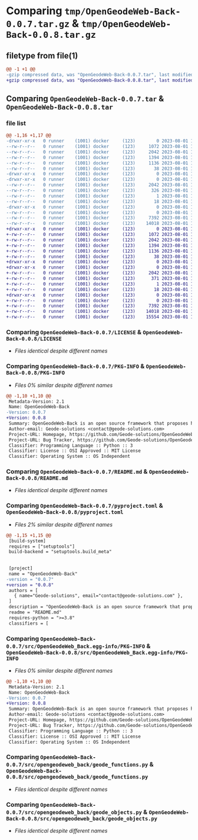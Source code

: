 # Comparing `tmp/OpenGeodeWeb-Back-0.0.7.tar.gz` & `tmp/OpenGeodeWeb-Back-0.0.8.tar.gz`

## filetype from file(1)

```diff
@@ -1 +1 @@
-gzip compressed data, was "OpenGeodeWeb-Back-0.0.7.tar", last modified: Tue Aug  1 12:27:58 2023, max compression
+gzip compressed data, was "OpenGeodeWeb-Back-0.0.8.tar", last modified: Tue Aug  1 12:56:59 2023, max compression
```

## Comparing `OpenGeodeWeb-Back-0.0.7.tar` & `OpenGeodeWeb-Back-0.0.8.tar`

### file list

```diff
@@ -1,16 +1,17 @@
-drwxr-xr-x   0 runner    (1001) docker     (123)        0 2023-08-01 12:27:58.537651 OpenGeodeWeb-Back-0.0.7/
--rw-r--r--   0 runner    (1001) docker     (123)     1072 2023-08-01 12:27:49.000000 OpenGeodeWeb-Back-0.0.7/LICENSE
--rw-r--r--   0 runner    (1001) docker     (123)     2042 2023-08-01 12:27:58.537651 OpenGeodeWeb-Back-0.0.7/PKG-INFO
--rw-r--r--   0 runner    (1001) docker     (123)     1394 2023-08-01 12:27:49.000000 OpenGeodeWeb-Back-0.0.7/README.md
--rw-r--r--   0 runner    (1001) docker     (123)     1136 2023-08-01 12:27:49.000000 OpenGeodeWeb-Back-0.0.7/pyproject.toml
--rw-r--r--   0 runner    (1001) docker     (123)       38 2023-08-01 12:27:58.537651 OpenGeodeWeb-Back-0.0.7/setup.cfg
-drwxr-xr-x   0 runner    (1001) docker     (123)        0 2023-08-01 12:27:58.533650 OpenGeodeWeb-Back-0.0.7/src/
-drwxr-xr-x   0 runner    (1001) docker     (123)        0 2023-08-01 12:27:58.537651 OpenGeodeWeb-Back-0.0.7/src/OpenGeodeWeb_Back.egg-info/
--rw-r--r--   0 runner    (1001) docker     (123)     2042 2023-08-01 12:27:58.000000 OpenGeodeWeb-Back-0.0.7/src/OpenGeodeWeb_Back.egg-info/PKG-INFO
--rw-r--r--   0 runner    (1001) docker     (123)      326 2023-08-01 12:27:58.000000 OpenGeodeWeb-Back-0.0.7/src/OpenGeodeWeb_Back.egg-info/SOURCES.txt
--rw-r--r--   0 runner    (1001) docker     (123)        1 2023-08-01 12:27:58.000000 OpenGeodeWeb-Back-0.0.7/src/OpenGeodeWeb_Back.egg-info/dependency_links.txt
--rw-r--r--   0 runner    (1001) docker     (123)       18 2023-08-01 12:27:58.000000 OpenGeodeWeb-Back-0.0.7/src/OpenGeodeWeb_Back.egg-info/top_level.txt
-drwxr-xr-x   0 runner    (1001) docker     (123)        0 2023-08-01 12:27:58.537651 OpenGeodeWeb-Back-0.0.7/src/opengeodeweb_back/
--rw-r--r--   0 runner    (1001) docker     (123)        0 2023-08-01 12:27:49.000000 OpenGeodeWeb-Back-0.0.7/src/opengeodeweb_back/__init__.py
--rw-r--r--   0 runner    (1001) docker     (123)     7392 2023-08-01 12:27:49.000000 OpenGeodeWeb-Back-0.0.7/src/opengeodeweb_back/geode_functions.py
--rw-r--r--   0 runner    (1001) docker     (123)    14018 2023-08-01 12:27:49.000000 OpenGeodeWeb-Back-0.0.7/src/opengeodeweb_back/geode_objects.py
+drwxr-xr-x   0 runner    (1001) docker     (123)        0 2023-08-01 12:56:59.161331 OpenGeodeWeb-Back-0.0.8/
+-rw-r--r--   0 runner    (1001) docker     (123)     1072 2023-08-01 12:56:48.000000 OpenGeodeWeb-Back-0.0.8/LICENSE
+-rw-r--r--   0 runner    (1001) docker     (123)     2042 2023-08-01 12:56:59.161331 OpenGeodeWeb-Back-0.0.8/PKG-INFO
+-rw-r--r--   0 runner    (1001) docker     (123)     1394 2023-08-01 12:56:48.000000 OpenGeodeWeb-Back-0.0.8/README.md
+-rw-r--r--   0 runner    (1001) docker     (123)     1136 2023-08-01 12:56:48.000000 OpenGeodeWeb-Back-0.0.8/pyproject.toml
+-rw-r--r--   0 runner    (1001) docker     (123)       38 2023-08-01 12:56:59.161331 OpenGeodeWeb-Back-0.0.8/setup.cfg
+drwxr-xr-x   0 runner    (1001) docker     (123)        0 2023-08-01 12:56:59.157331 OpenGeodeWeb-Back-0.0.8/src/
+drwxr-xr-x   0 runner    (1001) docker     (123)        0 2023-08-01 12:56:59.161331 OpenGeodeWeb-Back-0.0.8/src/OpenGeodeWeb_Back.egg-info/
+-rw-r--r--   0 runner    (1001) docker     (123)     2042 2023-08-01 12:56:59.000000 OpenGeodeWeb-Back-0.0.8/src/OpenGeodeWeb_Back.egg-info/PKG-INFO
+-rw-r--r--   0 runner    (1001) docker     (123)      371 2023-08-01 12:56:59.000000 OpenGeodeWeb-Back-0.0.8/src/OpenGeodeWeb_Back.egg-info/SOURCES.txt
+-rw-r--r--   0 runner    (1001) docker     (123)        1 2023-08-01 12:56:59.000000 OpenGeodeWeb-Back-0.0.8/src/OpenGeodeWeb_Back.egg-info/dependency_links.txt
+-rw-r--r--   0 runner    (1001) docker     (123)       18 2023-08-01 12:56:59.000000 OpenGeodeWeb-Back-0.0.8/src/OpenGeodeWeb_Back.egg-info/top_level.txt
+drwxr-xr-x   0 runner    (1001) docker     (123)        0 2023-08-01 12:56:59.161331 OpenGeodeWeb-Back-0.0.8/src/opengeodeweb_back/
+-rw-r--r--   0 runner    (1001) docker     (123)        0 2023-08-01 12:56:48.000000 OpenGeodeWeb-Back-0.0.8/src/opengeodeweb_back/__init__.py
+-rw-r--r--   0 runner    (1001) docker     (123)     7392 2023-08-01 12:56:48.000000 OpenGeodeWeb-Back-0.0.8/src/opengeodeweb_back/geode_functions.py
+-rw-r--r--   0 runner    (1001) docker     (123)    14018 2023-08-01 12:56:48.000000 OpenGeodeWeb-Back-0.0.8/src/opengeodeweb_back/geode_objects.py
+-rw-r--r--   0 runner    (1001) docker     (123)    15554 2023-08-01 12:56:48.000000 OpenGeodeWeb-Back-0.0.8/src/opengeodeweb_back/inspector_functions.py
```

### Comparing `OpenGeodeWeb-Back-0.0.7/LICENSE` & `OpenGeodeWeb-Back-0.0.8/LICENSE`

 * *Files identical despite different names*

### Comparing `OpenGeodeWeb-Back-0.0.7/PKG-INFO` & `OpenGeodeWeb-Back-0.0.8/PKG-INFO`

 * *Files 0% similar despite different names*

```diff
@@ -1,10 +1,10 @@
 Metadata-Version: 2.1
 Name: OpenGeodeWeb-Back
-Version: 0.0.7
+Version: 0.0.8
 Summary: OpenGeodeWeb-Back is an open source framework that proposes handy python functions and wrappers for the OpenGeode ecosystem
 Author-email: Geode-solutions <contact@geode-solutions.com>
 Project-URL: Homepage, https://github.com/Geode-solutions/OpenGeodeWeb-Back
 Project-URL: Bug Tracker, https://github.com/Geode-solutions/OpenGeodeWeb-Back/issues
 Classifier: Programming Language :: Python :: 3
 Classifier: License :: OSI Approved :: MIT License
 Classifier: Operating System :: OS Independent
```

### Comparing `OpenGeodeWeb-Back-0.0.7/README.md` & `OpenGeodeWeb-Back-0.0.8/README.md`

 * *Files identical despite different names*

### Comparing `OpenGeodeWeb-Back-0.0.7/pyproject.toml` & `OpenGeodeWeb-Back-0.0.8/pyproject.toml`

 * *Files 2% similar despite different names*

```diff
@@ -1,15 +1,15 @@
 [build-system]
 requires = ["setuptools"]
 build-backend = "setuptools.build_meta"
 
 
 [project]
 name = "OpenGeodeWeb-Back"
-version = "0.0.7"
+version = "0.0.8"
 authors = [
   { name="Geode-solutions", email="contact@geode-solutions.com" },
 ]
 description = "OpenGeodeWeb-Back is an open source framework that proposes handy python functions and wrappers for the OpenGeode ecosystem"
 readme = "README.md"
 requires-python = ">=3.8"
 classifiers = [
```

### Comparing `OpenGeodeWeb-Back-0.0.7/src/OpenGeodeWeb_Back.egg-info/PKG-INFO` & `OpenGeodeWeb-Back-0.0.8/src/OpenGeodeWeb_Back.egg-info/PKG-INFO`

 * *Files 0% similar despite different names*

```diff
@@ -1,10 +1,10 @@
 Metadata-Version: 2.1
 Name: OpenGeodeWeb-Back
-Version: 0.0.7
+Version: 0.0.8
 Summary: OpenGeodeWeb-Back is an open source framework that proposes handy python functions and wrappers for the OpenGeode ecosystem
 Author-email: Geode-solutions <contact@geode-solutions.com>
 Project-URL: Homepage, https://github.com/Geode-solutions/OpenGeodeWeb-Back
 Project-URL: Bug Tracker, https://github.com/Geode-solutions/OpenGeodeWeb-Back/issues
 Classifier: Programming Language :: Python :: 3
 Classifier: License :: OSI Approved :: MIT License
 Classifier: Operating System :: OS Independent
```

### Comparing `OpenGeodeWeb-Back-0.0.7/src/opengeodeweb_back/geode_functions.py` & `OpenGeodeWeb-Back-0.0.8/src/opengeodeweb_back/geode_functions.py`

 * *Files identical despite different names*

### Comparing `OpenGeodeWeb-Back-0.0.7/src/opengeodeweb_back/geode_objects.py` & `OpenGeodeWeb-Back-0.0.8/src/opengeodeweb_back/geode_objects.py`

 * *Files identical despite different names*

